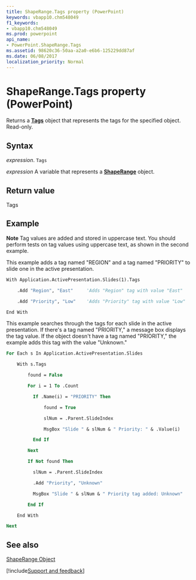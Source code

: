 ```yaml
---
title: ShapeRange.Tags property (PowerPoint)
keywords: vbapp10.chm548049
f1_keywords:
- vbapp10.chm548049
ms.prod: powerpoint
api_name:
- PowerPoint.ShapeRange.Tags
ms.assetid: 98620c36-50aa-a2a0-e6b6-125229dd87af
ms.date: 06/08/2017
localization_priority: Normal
---
```



# ShapeRange.Tags property (PowerPoint)

Returns a  **[Tags](PowerPoint.Tags.md)** object that represents the tags for the specified object. Read-only.


## Syntax

_expression_. `Tags`

 _expression_ A variable that represents a **[ShapeRange](PowerPoint.ShapeRange.md)** object.


## Return value

Tags


## Example


 **Note**  Tag values are added and stored in uppercase text. You should perform tests on tag values using uppercase text, as shown in the second example.

This example adds a tag named "REGION" and a tag named "PRIORITY" to slide one in the active presentation.


```vb
With Application.ActivePresentation.Slides(1).Tags

    .Add "Region", "East"     'Adds "Region" tag with value "East"

    .Add "Priority", "Low"    'Adds "Priority" tag with value "Low"

End With
```

This example searches through the tags for each slide in the active presentation. If there's a tag named "PRIORITY," a message box displays the tag value. If the object doesn't have a tag named "PRIORITY," the example adds this tag with the value "Unknown."




```vb
For Each s In Application.ActivePresentation.Slides

    With s.Tags

        found = False

        For i = 1 To .Count

          If .Name(i) = "PRIORITY" Then

              found = True

              slNum = .Parent.SlideIndex

              MsgBox "Slide " & slNum & " Priority: " & .Value(i)

          End If

        Next

        If Not found Then

          slNum = .Parent.SlideIndex

          .Add "Priority", "Unknown"

          MsgBox "Slide " & slNum & " Priority tag added: Unknown"

        End If

    End With

Next
```


## See also


[ShapeRange Object](PowerPoint.ShapeRange.md)

[!include[Support and feedback](~/includes/feedback-boilerplate.md)]